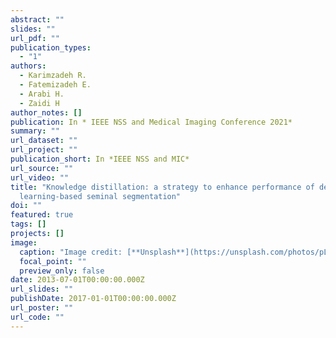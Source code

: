 ```yaml
---
abstract: ""
slides: ""
url_pdf: ""
publication_types:
  - "1"
authors:
  - Karimzadeh R.
  - Fatemizadeh E.
  - Arabi H.
  - Zaidi H
author_notes: []
publication: In * IEEE NSS and Medical Imaging Conference 2021*
summary: ""
url_dataset: ""
url_project: ""
publication_short: In *IEEE NSS and MIC*
url_source: ""
url_video: ""
title: "Knowledge distillation: a strategy to enhance performance of deep
  learning-based seminal segmentation"
doi: ""
featured: true
tags: []
projects: []
image:
  caption: "Image credit: [**Unsplash**](https://unsplash.com/photos/pLCdAaMFLTE)"
  focal_point: ""
  preview_only: false
date: 2013-07-01T00:00:00.000Z
url_slides: ""
publishDate: 2017-01-01T00:00:00.000Z
url_poster: ""
url_code: ""
---
```

